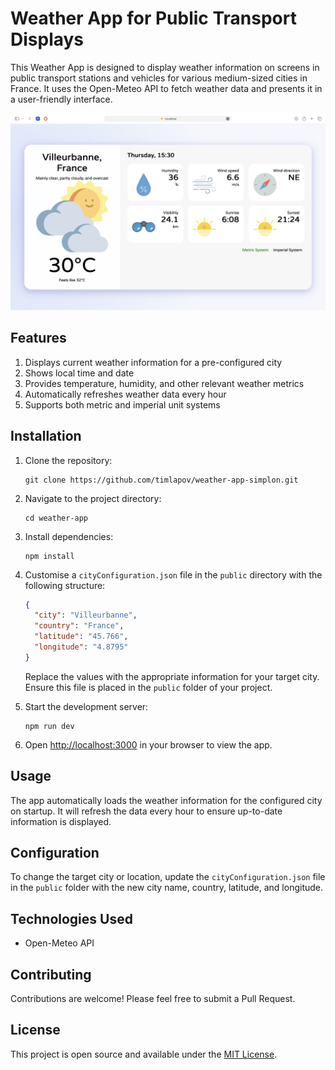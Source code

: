 # Weather App for Public Transport Displays

This Weather App is designed to display weather information on screens in public transport stations and vehicles for various medium-sized cities in France. It uses the Open-Meteo API to fetch weather data and presents it in a user-friendly interface.

![Weather App Screenshot](/public/screenshot.webp)

## Features

1. Displays current weather information for a pre-configured city
2. Shows local time and date
3. Provides temperature, humidity, and other relevant weather metrics
4. Automatically refreshes weather data every hour
5. Supports both metric and imperial unit systems

## Installation

1. Clone the repository:
   ```
   git clone https://github.com/timlapov/weather-app-simplon.git
   ```

2. Navigate to the project directory:
   ```
   cd weather-app
   ```

3. Install dependencies:
   ```
   npm install
   ```

4. Customise a `cityConfiguration.json` file in the `public` directory with the following structure:
   ```json
   {
     "city": "Villeurbanne",
     "country": "France",
     "latitude": "45.766",
     "longitude": "4.8795"
   }
   ```
   Replace the values with the appropriate information for your target city. Ensure this file is placed in the `public` folder of your project.

5. Start the development server:
   ```
   npm run dev
   ```

6. Open [http://localhost:3000](http://localhost:3000) in your browser to view the app.

## Usage

The app automatically loads the weather information for the configured city on startup. It will refresh the data every hour to ensure up-to-date information is displayed.

## Configuration

To change the target city or location, update the `cityConfiguration.json` file in the `public` folder with the new city name, country, latitude, and longitude.

## Technologies Used

- Open-Meteo API

## Contributing

Contributions are welcome! Please feel free to submit a Pull Request.

## License

This project is open source and available under the [MIT License](LICENSE).